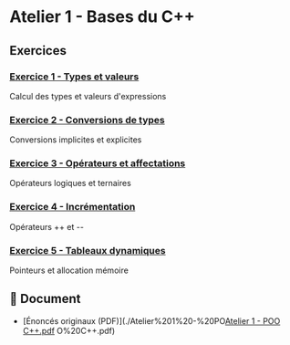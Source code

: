 # Atelier 1 - Bases du C++

## Exercices

### [Exercice 1 - Types et valeurs](./exercice1.cpp)
Calcul des types et valeurs d'expressions

### [Exercice 2 - Conversions de types](./exercice2.cpp)
Conversions implicites et explicites

### [Exercice 3 - Opérateurs et affectations](./exercice3.cpp)
Opérateurs logiques et ternaires

### [Exercice 4 - Incrémentation](./exercice4.cpp)
Opérateurs ++ et --

### [Exercice 5 - Tableaux dynamiques](./exercice5.cpp)
Pointeurs et allocation mémoire

## 📄 Document
- [Énoncés originaux (PDF)](./Atelier%201%20-%20PO[Atelier 1 - POO C++.pdf](https://github.com/user-attachments/files/22846114/Atelier.1.-.POO.C%2B%2B.pdf)
O%20C++.pdf)
